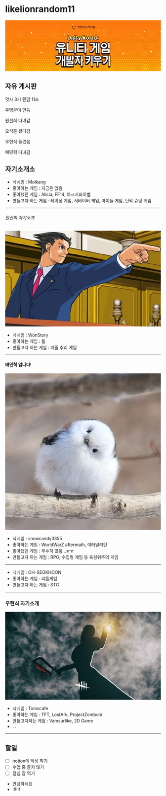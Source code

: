 # likelionrandom11
![Title](/img/Title.JPG "대문")

## 자유 게시판
멋사 3기 랜덤 11조

우명균이 만듬

원선희 다녀감

오석훈 왔다감

우현식 들렀음

배민혁 다녀감

## 자기소개소

- 닉네임 : Molkang
- 좋아하는 게임 : 지금은 없음
- 좋아했던 게임 : Alicia, FF14, 아크서바이벌
- 만들고자 하는 게임 : 레이싱 게임, 서바이버 게임, 아이들 게임, 탄막 슈팅 게임

***

###### 원선희 자기소개
![Objection](/img/objection.jpg "이의있소")
- 닉네임 : WonStory
- 좋아하는 게임 : 롤
- 만들고자 하는 게임 : 퍼즐 추리 게임

***

#### 배민혁 입니다!

![Alt text](/img/AegithalosCaudatusCaudatus.jpg "배민혁 프로필 사진")

- 닉네임 : snowcandy3355
- 좋아하는 게임 : WorldWarZ aftermath, 이터널리턴
- 좋아했던 게임 : 무수히 많음...ㅠㅠ
- 만들고자 하는 게임 : RPG, 수집형 게임 등 육성위주의 게임

***

- 닉네임 : OH-SEOKHOON
- 좋아하는 게임 : 리듬게임
- 만들고자 하는 게임 : STG

***

### 우현식 자기소개

![Alt text](/img/wallhaven-5wwew7_1920x1080.png "아무거나")

- 닉네임 : Tomscafe
- 좋아하는 게임 : TFT, LostArk, ProjectZomboid
- 만들고자하는 게임 : Vamsurlike, 2D Game
- . .

***
## 할일

- [ ] notion에 작성 하기
- [ ] 수업 중 졸지 않기
- [ ] 점심 잘 먹기

- 안녕하세요
- !!!!!!
